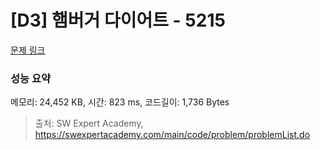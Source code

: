 # [D3] 햄버거 다이어트 - 5215 

[문제 링크](https://swexpertacademy.com/main/code/problem/problemDetail.do?contestProbId=AWT-lPB6dHUDFAVT) 

### 성능 요약

메모리: 24,452 KB, 시간: 823 ms, 코드길이: 1,736 Bytes



> 출처: SW Expert Academy, https://swexpertacademy.com/main/code/problem/problemList.do